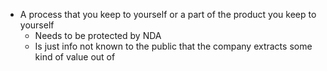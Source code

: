 - A process that you keep to yourself or a part of the product you keep to yourself
	- Needs to be protected by NDA
	- Is just info not known to the public that the company extracts some kind of value out of 